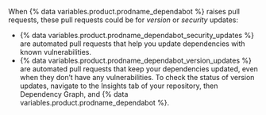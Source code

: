 When {% data variables.product.prodname_dependabot %} raises pull requests, these pull requests could be for _version_ or _security_ updates:

- {% data variables.product.prodname_dependabot_security_updates %} are automated pull requests that help you update dependencies with known vulnerabilities. 
- {% data variables.product.prodname_dependabot_version_updates %} are automated pull requests that keep your dependencies updated, even when they don’t have any vulnerabilities. To check the status of version updates, navigate to the Insights tab of your repository, then Dependency Graph, and {% data variables.product.prodname_dependabot %}.
